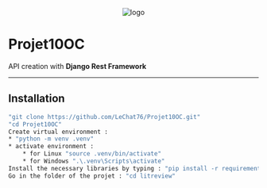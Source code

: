 <p align="center">
 <img alt="logo" src="https://github.com/LeChat76/Projet10OC/assets/119883313/04f12c19-e382-4759-8417-11a0efa89232">
</p>

# Projet10OC
API creation with __Django Rest Framework__

--------------------------------------------------------------------------------------------------------------------------------------------------

## Installation
```sh
"git clone https://github.com/LeChat76/Projet10OC.git"
"cd Projet10OC"
Create virtual environment :
* "python -m venv .venv"
* activate environment :
    * for Linux "source .venv/bin/activate"
    * for Windows ".\.venv\Scripts\activate"
Install the necessary libraries by typing : "pip install -r requirements.txt"
Go in the folder of the projet : "cd litreview"
